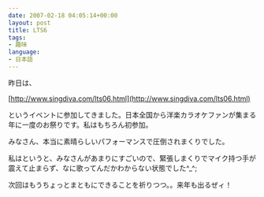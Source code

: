 ```yaml
---
date: 2007-02-18 04:05:14+00:00
layout: post
title: LTS6
tags:
- 趣味
language:
- 日本語
---
```


昨日は、

[http://www.singdiva.com/lts06.html](http://www.singdiva.com/lts06.html)

というイベントに参加してきました。日本全国から洋楽カラオケファンが集まる年に一度のお祭りです。私はもちろん初参加。

みなさん、本当に素晴らしいパフォーマンスで圧倒されまくりでした。

私はというと、みなさんがあまりにすごいので、緊張しまくりでマイク持つ手が震えて止まらず、なに歌ってんだかわからない状態でした^_^;

次回はもうちょっとまともにできることを祈りつつ。。来年も出るぜィ！
